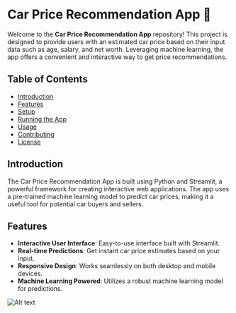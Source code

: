 # Car Price Recommendation App 🚗

Welcome to the **Car Price Recommendation App** repository! This project is designed to provide users with an estimated car price based on their input data such as age, salary, and net worth. Leveraging machine learning, the app offers a convenient and interactive way to get price recommendations.

## Table of Contents
- [Introduction](#introduction)
- [Features](#features)
- [Setup](#setup)
- [Running the App](#running-the-app)
- [Usage](#usage)
- [Contributing](#contributing)
- [License](#license)

## Introduction

The Car Price Recommendation App is built using Python and Streamlit, a powerful framework for creating interactive web applications. The app uses a pre-trained machine learning model to predict car prices, making it a useful tool for potential car buyers and sellers.

## Features

- **Interactive User Interface**: Easy-to-use interface built with Streamlit.
- **Real-time Predictions**: Get instant car price estimates based on your input.
- **Responsive Design**: Works seamlessly on both desktop and mobile devices.
- **Machine Learning Powered**: Utilizes a robust machine learning model for predictions.


![Alt text](screenshot.png)
